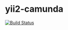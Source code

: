 # yii2-camunda

[![Build Status](https://travis-ci.org/borodulin/yii2-camunda.svg?branch=master)](https://travis-ci.org/borodulin/yii2-camunda)
